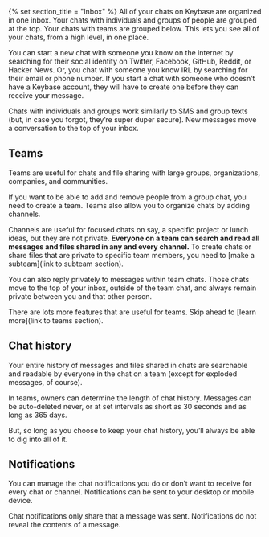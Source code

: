 {% set section_title = "Inbox" %}
All of your chats on Keybase are organized in one inbox. Your chats with individuals and groups of people are grouped at the top. Your chats with teams are grouped below. This lets you see all of your chats, from a high level, in one place.

You can start a new chat with someone you know on the internet by searching for their social identity on Twitter, Facebook, GitHub, Reddit, or Hacker News. Or, you chat with someone you know IRL by searching for their email or phone number. If you start a chat with someone who doesn’t have a Keybase account, they will have to create one before they can receive your message.

Chats with individuals and groups work similarly to SMS and group texts (but, in case you forgot, they’re super duper secure). New messages move a conversation to the top of your inbox.   

## Teams
Teams are useful for chats and file sharing with large groups, organizations, companies, and communities. 

If you want to be able to add and remove people from a group chat, you need to create a team. Teams also allow you to organize chats by adding channels. 

Channels are useful for focused chats on say, a specific project or lunch ideas, but they are not private. **Everyone on a team can search and read all messages and files shared in any and every channel.** To create chats or share files that are private to specific team members, you need to [make a subteam](link to subteam section). 

You can also reply privately to messages within team chats. Those chats move to the top of your inbox, outside of the team chat, and always remain private between you and that other person.
 
There are lots more features that are useful for teams. Skip ahead to [learn more](link to teams section).
 
## Chat history
Your entire history of messages and files shared in chats are searchable and readable by everyone in the chat on a team (except for exploded messages, of course). 
 
In teams, owners can determine the length of chat history. Messages can be auto-deleted never, or at set intervals as short as 30 seconds and as long as 365 days. 
 
But, so long as you choose to keep your chat history, you’ll always be able to dig into all of it. 
 
## Notifications
You can manage the chat notifications you do or don’t want to receive for every chat or channel. Notifications can be sent to your desktop or mobile device. 
 
Chat notifications only share that a message was sent. Notifications do not reveal the contents of a message. 

